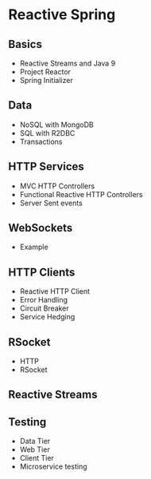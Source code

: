 # Reactive Spring

## Basics

- Reactive Streams and Java 9
- Project Reactor
- Spring Initializer

## Data

- NoSQL with MongoDB
- SQL with R2DBC
- Transactions

## HTTP Services

- MVC HTTP Controllers
- Functional Reactive HTTP Controllers
- Server Sent events

## WebSockets

- Example 

## HTTP Clients 

- Reactive HTTP Client
- Error Handling
- Circuit Breaker
- Service Hedging

## RSocket

- HTTP
- RSocket

## Reactive Streams

## Testing

- Data Tier
- Web Tier
- Client Tier
- Microservice testing 